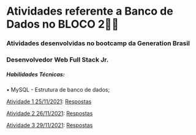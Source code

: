 # Atividades referente a Banco de Dados no BLOCO 2:man_student:

### Atividades desenvolvidas no bootcamp da Generation Brasil 

### Desenvolvedor Web Full Stack Jr.

##### Habilidades Técnicas:
• MySQL - Estrutura de banco de dados;



[Atividade 1 25/11/2021](https://drive.google.com/file/d/1ny_2ZDVdKmIkNgx0vICBXrU_-K-fAMo9/view): [Respostas](https://github.com/robertwtm/generation-brasil/tree/main/turma40/bloco2/mysql/atividades/atividades_de_banco_de_dados_relacional_mysql_25_11_2021)

[Atividade 2 26/11/2021](https://drive.google.com/file/d/1N-erzVefuRv3nqe8mR0uGY9GzV20I08N/view): [Respostas](https://github.com/robertwtm/generation-brasil/tree/main/turma40/bloco2/mysql/atividades/atividades_de_banco_de_dados_relacional_mysql_26_11_2021)

[Atividade 3 29/11/2021](https://github.com/robertwtm/generation-brasil/blob/main/turma40/bloco2/mysql/atividades/atividades_de_banco_de_dados_relacional_mysql_29_11_2021/Diagramas.png): [Respostas](https://github.com/robertwtm/generation-brasil/tree/main/turma40/bloco2/mysql/atividades/atividades_de_banco_de_dados_relacional_mysql_29_11_2021)






